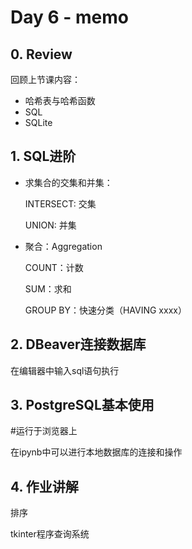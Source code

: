 # Day 6 - memo

## 0. Review

回顾上节课内容：

* 哈希表与哈希函数
* SQL
* SQLite

## 1. SQL进阶

* 求集合的交集和并集：

  INTERSECT: 交集

  UNION: 并集

* 聚合：Aggregation

  COUNT：计数

  SUM：求和

  GROUP BY：快速分类（HAVING xxxx）

## 2. DBeaver连接数据库

在编辑器中输入sql语句执行

## 3. PostgreSQL基本使用

#运行于浏览器上

在ipynb中可以进行本地数据库的连接和操作

## 4. 作业讲解

排序

tkinter程序查询系统